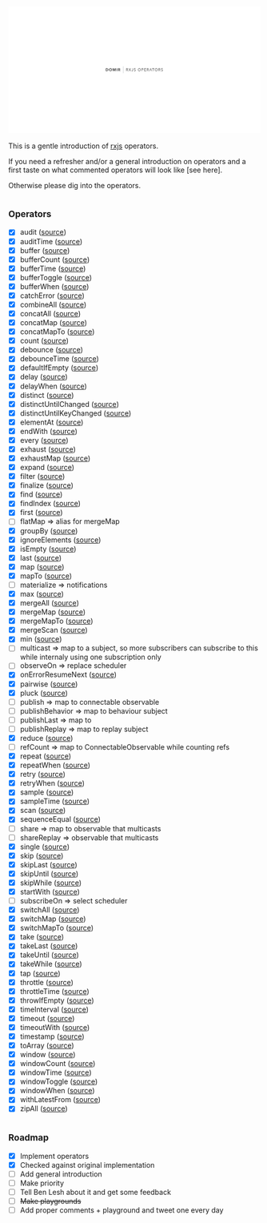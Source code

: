 ![Cover image](./cover.png)

This is a gentle introduction of [rxjs](https://rxjs-dev.firebaseapp.com/) operators.

If you need a refresher and/or a general introduction on operators and a first taste on what commented operators will look like [see here].

Otherwise please dig into the operators.

## <sub>Operators</sub>

- [x] audit ([source](https://rxjs-dev.firebaseapp.com/api/operators/audit))
- [x] auditTime ([source](https://rxjs-dev.firebaseapp.com/api/operators/auditTime))
- [x] buffer ([source](https://rxjs-dev.firebaseapp.com/api/operators/buffer))
- [x] bufferCount ([source](https://rxjs-dev.firebaseapp.com/api/operators/bufferCount))
- [x] bufferTime ([source](https://rxjs-dev.firebaseapp.com/api/operators/bufferTime))
- [x] bufferToggle ([source](https://rxjs-dev.firebaseapp.com/api/operators/bufferToggle))
- [x] bufferWhen ([source](https://rxjs-dev.firebaseapp.com/api/operators/bufferWhen))
- [x] catchError ([source](https://rxjs-dev.firebaseapp.com/api/operators/catchError))
- [x] combineAll ([source](https://rxjs-dev.firebaseapp.com/api/operators/combineAll))
- [x] concatAll ([source](https://rxjs-dev.firebaseapp.com/api/operators/concatAll))
- [x] concatMap ([source](https://rxjs-dev.firebaseapp.com/api/operators/concatMap))
- [x] concatMapTo ([source](https://rxjs-dev.firebaseapp.com/api/operators/concatMapTo))
- [x] count ([source](https://rxjs-dev.firebaseapp.com/api/operators/count))
- [x] debounce ([source](https://rxjs-dev.firebaseapp.com/api/operators/debounce))
- [x] debounceTime ([source](https://rxjs-dev.firebaseapp.com/api/operators/debounceTime))
- [x] defaultIfEmpty ([source](https://rxjs-dev.firebaseapp.com/api/operators/defaultIfEmpty))
- [x] delay ([source](https://rxjs-dev.firebaseapp.com/api/operators/delay))
- [x] delayWhen ([source](https://rxjs-dev.firebaseapp.com/api/operators/delayWhen))
- [x] distinct ([source](https://rxjs-dev.firebaseapp.com/api/operators/distinct))
- [x] distinctUntilChanged ([source](https://rxjs-dev.firebaseapp.com/api/operators/distinctUntilChanged))
- [x] distinctUntilKeyChanged ([source](https://rxjs-dev.firebaseapp.com/api/operators/distinctUntilKeyChanged))
- [x] elementAt ([source](https://rxjs-dev.firebaseapp.com/api/operators/elementAt))
- [x] endWith ([source](https://rxjs-dev.firebaseapp.com/api/operators/endWith))
- [x] every ([source](https://rxjs-dev.firebaseapp.com/api/operators/every))
- [x] exhaust ([source](https://rxjs-dev.firebaseapp.com/api/operators/exhaust))
- [x] exhaustMap ([source](https://rxjs-dev.firebaseapp.com/api/operators/exhaustMap))
- [x] expand ([source](https://rxjs-dev.firebaseapp.com/api/operators/expand))
- [x] filter ([source](https://rxjs-dev.firebaseapp.com/api/operators/filter))
- [x] finalize ([source](https://rxjs-dev.firebaseapp.com/api/operators/finalize))
- [x] find ([source](https://rxjs-dev.firebaseapp.com/api/operators/find))
- [x] findIndex ([source](https://rxjs-dev.firebaseapp.com/api/operators/findIndex))
- [x] first ([source](https://rxjs-dev.firebaseapp.com/api/operators/first))
- [ ] flatMap => alias for mergeMap
- [x] groupBy ([source](https://rxjs-dev.firebaseapp.com/api/operators/groupBy))
- [x] ignoreElements ([source](https://rxjs-dev.firebaseapp.com/api/operators/ignoreElements))
- [x] isEmpty ([source](https://rxjs-dev.firebaseapp.com/api/operators/isEmpty))
- [x] last ([source](https://rxjs-dev.firebaseapp.com/api/operators/last))
- [x] map ([source](https://rxjs-dev.firebaseapp.com/api/operators/map))
- [x] mapTo ([source](https://rxjs-dev.firebaseapp.com/api/operators/mapTo))
- [ ] materialize => notifications
- [x] max ([source](https://rxjs-dev.firebaseapp.com/api/operators/max))
- [x] mergeAll ([source](https://rxjs-dev.firebaseapp.com/api/operators/mergeAll))
- [x] mergeMap ([source](https://rxjs-dev.firebaseapp.com/api/operators/mergeMap))
- [x] mergeMapTo ([source](https://rxjs-dev.firebaseapp.com/api/operators/mergeMapTo))
- [x] mergeScan ([source](https://rxjs-dev.firebaseapp.com/api/operators/mergeScan))
- [x] min ([source](https://rxjs-dev.firebaseapp.com/api/operators/min))
- [ ] multicast => map to a subject, so more subscribers can subscribe to this while internaly using one subscription only
- [ ] observeOn => replace scheduler
- [x] onErrorResumeNext ([source](https://rxjs-dev.firebaseapp.com/api/operators/onErrorResumeNext))
- [x] pairwise ([source](https://rxjs-dev.firebaseapp.com/api/operators/pairwise))
- [x] pluck ([source](https://rxjs-dev.firebaseapp.com/api/operators/pluck))
- [ ] publish => map to connectable observable
- [ ] publishBehavior => map to behaviour subject
- [ ] publishLast => map to
- [ ] publishReplay => map to replay subject
- [x] reduce ([source](https://rxjs-dev.firebaseapp.com/api/operators/reduce))
- [ ] refCount => map to ConnectableObservable while counting refs
- [x] repeat ([source](https://rxjs-dev.firebaseapp.com/api/operators/repeat))
- [x] repeatWhen ([source](https://rxjs-dev.firebaseapp.com/api/operators/repeatWhen))
- [x] retry ([source](https://rxjs-dev.firebaseapp.com/api/operators/retry))
- [x] retryWhen ([source](https://rxjs-dev.firebaseapp.com/api/operators/retryWhen))
- [x] sample ([source](https://rxjs-dev.firebaseapp.com/api/operators/sample))
- [x] sampleTime ([source](https://rxjs-dev.firebaseapp.com/api/operators/sampleTime))
- [x] scan ([source](https://rxjs-dev.firebaseapp.com/api/operators/scan))
- [x] sequenceEqual ([source](https://rxjs-dev.firebaseapp.com/api/operators/sequenceEqual))
- [ ] share => map to observable that multicasts
- [ ] shareReplay => observable that multicasts
- [x] single ([source](https://rxjs-dev.firebaseapp.com/api/operators/single))
- [x] skip ([source](https://rxjs-dev.firebaseapp.com/api/operators/skip))
- [x] skipLast ([source](https://rxjs-dev.firebaseapp.com/api/operators/skipLast))
- [x] skipUntil ([source](https://rxjs-dev.firebaseapp.com/api/operators/skipUntil))
- [x] skipWhile ([source](https://rxjs-dev.firebaseapp.com/api/operators/skipWhile))
- [x] startWith ([source](https://rxjs-dev.firebaseapp.com/api/operators/startWith))
- [ ] subscribeOn => select scheduler
- [x] switchAll ([source](https://rxjs-dev.firebaseapp.com/api/operators/switchAll))
- [x] switchMap ([source](https://rxjs-dev.firebaseapp.com/api/operators/switchMap))
- [x] switchMapTo ([source](https://rxjs-dev.firebaseapp.com/api/operators/switchMapTo))
- [x] take ([source](https://rxjs-dev.firebaseapp.com/api/operators/take))
- [x] takeLast ([source](https://rxjs-dev.firebaseapp.com/api/operators/takeLast))
- [x] takeUntil ([source](https://rxjs-dev.firebaseapp.com/api/operators/takeUntil))
- [x] takeWhile ([source](https://rxjs-dev.firebaseapp.com/api/operators/takeWhile))
- [x] tap ([source](https://rxjs-dev.firebaseapp.com/api/operators/tap))
- [x] throttle ([source](https://rxjs-dev.firebaseapp.com/api/operators/throttle))
- [x] throttleTime ([source](https://rxjs-dev.firebaseapp.com/api/operators/throttleTime))
- [x] throwIfEmpty ([source](https://rxjs-dev.firebaseapp.com/api/operators/throwIfEmpty))
- [x] timeInterval ([source](https://rxjs-dev.firebaseapp.com/api/operators/timeInterval))
- [x] timeout ([source](https://rxjs-dev.firebaseapp.com/api/operators/timeout))
- [x] timeoutWith ([source](https://rxjs-dev.firebaseapp.com/api/operators/timeoutWith))
- [x] timestamp ([source](https://rxjs-dev.firebaseapp.com/api/operators/timestamp))
- [x] toArray ([source](https://rxjs-dev.firebaseapp.com/api/operators/toArray))
- [x] window ([source](https://rxjs-dev.firebaseapp.com/api/operators/window))
- [x] windowCount ([source](https://rxjs-dev.firebaseapp.com/api/operators/windowCount))
- [x] windowTime ([source](https://rxjs-dev.firebaseapp.com/api/operators/windowTime))
- [x] windowToggle ([source](https://rxjs-dev.firebaseapp.com/api/operators/windowToggle))
- [x] windowWhen ([source](https://rxjs-dev.firebaseapp.com/api/operators/windowWhen))
- [x] withLatestFrom ([source](https://rxjs-dev.firebaseapp.com/api/operators/withLatestFrom))
- [x] zipAll ([source](https://rxjs-dev.firebaseapp.com/api/operators/zipAll))

## <sub>Roadmap</sub>

- [x] Implement operators
- [x] Checked against original implementation
- [ ] Add general introduction
- [ ] Make priority
- [ ] Tell Ben Lesh about it and get some feedback
- [ ] ~~Make playgrounds~~
- [ ] Add proper comments + playground and tweet one every day
